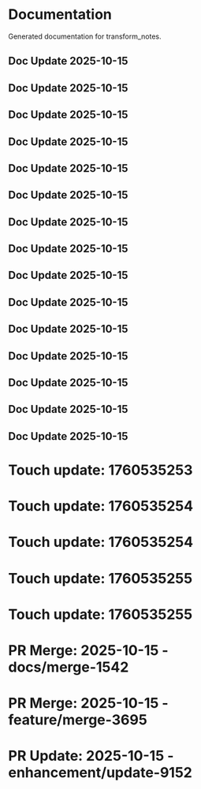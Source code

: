 # Documentation

Generated documentation for transform_notes.

## Doc Update 2025-10-15

## Doc Update 2025-10-15

## Doc Update 2025-10-15

## Doc Update 2025-10-15

## Doc Update 2025-10-15

## Doc Update 2025-10-15

## Doc Update 2025-10-15

## Doc Update 2025-10-15

## Doc Update 2025-10-15

## Doc Update 2025-10-15

## Doc Update 2025-10-15

## Doc Update 2025-10-15

## Doc Update 2025-10-15

## Doc Update 2025-10-15

## Doc Update 2025-10-15

# Touch update: 1760535253

# Touch update: 1760535254

# Touch update: 1760535254

# Touch update: 1760535255

# Touch update: 1760535255

# PR Merge: 2025-10-15 - docs/merge-1542

# PR Merge: 2025-10-15 - feature/merge-3695

# PR Update: 2025-10-15 - enhancement/update-9152
